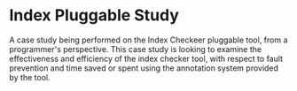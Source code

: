 # Index Pluggable Study

A case study being performed on the Index Checkeer pluggable tool, from a programmer's perspective.
This case study is looking to examine the effectiveness and efficiency of the index checker tool, with
respect to fault prevention and time saved or spent using the annotation system provided by the tool.
